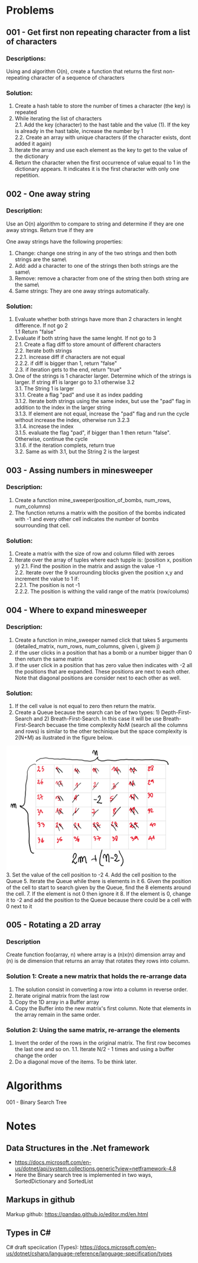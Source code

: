 # Problems

## 001 - Get first non repeating character from a list of characters

### Descriptions:

Using and algorithm O(n), create a function that returns the first non-repeating character of a sequence of characters

### Solution:

1. Create a hash table to store the number of times a character (the key) is repeated
2. While iterating the list of characters\
    2.1. Add the key (character) to the hast table and the value (1). If the key is already in the hast table, increase the number by 1\
    2.2. Create an array with unique characters (if the character exists, dont added it again)
3. Iterate the array and use each element as the key to get to the value of the dictionary
4. Return the character when the first occurrence of  value equal to 1 in the dictionary appears. It indicates it is the first character with only one repetition.  


## 002 - One away string

### Description: 

Use an O(n) algorithm to compare to string and determine if they are one away strings. Return true if they are

One away strings have the following properties:

1. Change: change one string in any of the two strings and then both strings are the same\
2. Add: add a character to one of the strings then both strings are the same\
3. Remove: remove a character from one of the string then both string are the same\
4. Same strings: They are one away strings automatically.

### Solution:

1. Evaluate whether both strings have more than 2 characters in lenght difference. If not go 2\
1.1 Return "false"
2. Evaluate if both string have the same lenght. If not go to 3\
2.1. Create a flag diff to store amount of different characters\
2.2. Iterate both strings\
2.2.1. increase diff if characters are not equal\
2.2.2. if diff is bigger than 1, return "false"\
2.3. if iteration gets to the end, return "true"
3. One of the strings is 1 character larger. Determine which of the strings is larger. If string #1 is larger go to 3.1 otherwise 3.2\
3.1. The String 1 is larger\
3.1.1. Create a flag "pad" and use it as index padding\
3.1.2. Iterate both strings using the same index, but use the "pad" flag in addition to the index in the larger string\
3.1.3. If element are not equal, increase the "pad" flag and run the cycle without increase the index, otherwise run 3.2.3\
3.1.4. increase the index\
3.1.5. evaluate the flag "pad", if bigger than 1 then return "false". Otherwise, continue the cycle\
3.1.6. if the iteration complets, return true\
3.2. Same as with 3.1, but the String 2 is the largest


## 003 - Assing numbers in minesweeper

### Description:

1. Create a function mine_sweeper(position_of_bombs, num_rows, num_columns)	
2. The function returns a matrix with the position of the bombs indicated with -1 and every other cell indicates the number of bombs sourrounding that cell.

### Solution:
1. Create a matrix with the size of row and column filled with zeroes
2. Iterate over the array of tuples where each tupple is: (position x, position y)
	2.1. Find the position in the matrix and assign the value -1\
2.2. Iterate over the 9 sourrounding blocks given the position x,y and increment the value to 1 if:\
2.2.1. The position is not -1\
2.2.2. The position is withing the valid range of the matrix (row/colums)

## 004 - Where to expand minesweeper

### Description:

1. Create a function in mine_sweeper named click that takes 5 arguments (detailed_matrix, num_rows, num_columns, given i, givem j)	
2. if the user clicks in a position that has a bomb or a number bigger than 0 then return the same matrix
3. if the user click in a position that has zero value then indicates with -2 all the positions that are expanded. These positions are next to each other. Note that diagonal positions are consider next to each other as well.

### Solution:
1. If the cell value is not equal to zero then return the matrix.
2. Create a Queue because the search can be of two types: 1) Depth-First-Search and 2) Breath-First-Search. In this case it will be use Breath-First-Search becuase the time complexity NxM (search all the columns and rows) is similar to the other techinique but the space complexity is 2(N+M) as ilustrated in the figure below.
<img src="Resource/breath-first-search.png" width="512">
3. Set the value of the cell position to -2
4. Add the cell position to the Queue
5. Iterate the Queue while there is elements in it
6. Given the position of the cell to start to search given by the Queue, find the 8 elements around the cell.
7. If the element is not 0 then ignore it
8. If the element is 0, change it to -2 and add the position to the Queue because there could be a cell with 0 next to it

## 005 - Rotating a 2D array

### Description
Create function foo(array, n) where array is a (n)x(n) dimension array and (n) is de dimension that returns an array that rotates they rows into column.

### Solution 1: Create a new matrix that holds the re-arrange data

1. The solution consist in converting a row into a column in reverse order.
2. Iterate original matrix from the last row
3. Copy the 1D array in a Buffer array
4. Copy the Buffer into the new matrix's first column. Note that elements in the array remain in the same order.

### Solution 2: Using the same matrix, re-arrange the elements

1. Invert the order of the rows in the original matrix. The first row becomes the last one and so on.
1.1. Iterate N/2 - 1 times and using a buffer change the order
2. Do a diagonal move of the items. To be think later.
  

# Algorithms
001 - Binary Search Tree


# Notes
## Data Structures in the .Net framework
- https://docs.microsoft.com/en-us/dotnet/api/system.collections.generic?view=netframework-4.8
- Here the Binary search tree is implemented in two ways, SortedDictionary and SortedList 

## Markups in github
Markup github: https://pandao.github.io/editor.md/en.html

## Types in C#
C# draft speciication (Types): https://docs.microsoft.com/en-us/dotnet/csharp/language-reference/language-specification/types

